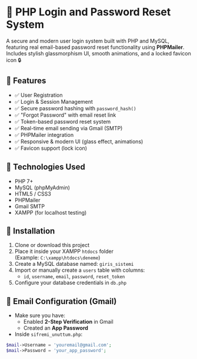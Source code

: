 # 🔐 PHP Login and Password Reset System

A secure and modern user login system built with PHP and MySQL, featuring real email-based password reset functionality using **PHPMailer**.  
Includes stylish glassmorphism UI, smooth animations, and a locked favicon icon 🔒

## 🧩 Features

- ✅ User Registration
- ✅ Login & Session Management
- ✅ Secure password hashing with `password_hash()`
- ✅ "Forgot Password" with email reset link
- ✅ Token-based password reset system
- ✅ Real-time email sending via Gmail (SMTP)
- ✅ PHPMailer integration
- ✅ Responsive & modern UI (glass effect, animations)
- ✅ Favicon support (lock icon)

## 💾 Technologies Used

- PHP 7+
- MySQL (phpMyAdmin)
- HTML5 / CSS3
- PHPMailer
- Gmail SMTP
- XAMPP (for localhost testing)

## 🔧 Installation

1. Clone or download this project
2. Place it inside your XAMPP `htdocs` folder  
   (Example: `C:\xampp\htdocs\deneme`)
3. Create a MySQL database named: `giris_sistemi`
4. Import or manually create a `users` table with columns:
   - `id`, `username`, `email`, `password`, `reset_token`
5. Configure your database credentials in `db.php`

## 📩 Email Configuration (Gmail)

- Make sure you have:
  - Enabled **2-Step Verification** in Gmail
  - Created an **App Password**
- Inside `sifremi_unuttum.php`:
```php
$mail->Username = 'youremail@gmail.com';
$mail->Password = 'your_app_password';
